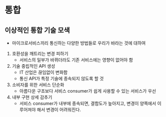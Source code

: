 # 통합

## 이상적인 통합 기술 모색
- 마이크로서비스끼리 통신하는 다양한 방법들로 우리가 바라는 것에 대하여
1. 호환성을 깨트리는 변경 피하기
    * 서비스의 일부가 바뀌더라도 기존 서비스에는 영향이 없어야 함
2. 기술 중립적인 API 생성
    * IT 산업은 끊임없이 변화함
    * 통신 API가 특정 기술에 종속되지 않도록 할 것
3. 소비자를 위한 서비스 단순화
    * 아름다운 구조보다 서비스 consumer가 쉽게 사용할 수 있는 서비스가 우선
4. 내부 구현 상세 감추기
    * 서비스 consumer가 내부에 종속되면, 결합도가 높아지고, 변경이 양쪽에서 이루어져야 해서 변경이 어려워진다.


